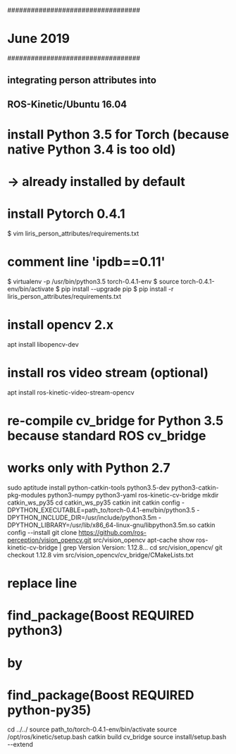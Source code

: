 ##################################
#        June 2019               #
##################################


## integrating person attributes into
## ROS-Kinetic/Ubuntu 16.04

# install Python 3.5 for Torch (because native Python 3.4 is too old)
# -> already installed by default

# install Pytorch 0.4.1
$ vim liris_person_attributes/requirements.txt
  # comment line 'ipdb==0.11'
$ virtualenv -p /usr/bin/python3.5 torch-0.4.1-env
$ source torch-0.4.1-env/bin/activate
$ pip install --upgrade pip
$ pip install -r liris_person_attributes/requirements.txt

# install opencv 2.x
apt install libopencv-dev

# install ros video stream (optional)
apt install ros-kinetic-video-stream-opencv

# re-compile cv_bridge for Python 3.5 because standard ROS cv_bridge
# works only with Python 2.7
sudo aptitude install python-catkin-tools python3.5-dev python3-catkin-pkg-modules python3-numpy python3-yaml ros-kinetic-cv-bridge
mkdir catkin_ws_py35
cd catkin_ws_py35
catkin init
catkin config -DPYTHON_EXECUTABLE=path_to/torch-0.4.1-env/bin/python3.5 -DPYTHON_INCLUDE_DIR=/usr/include/python3.5m -DPYTHON_LIBRARY=/usr/lib/x86_64-linux-gnu/libpython3.5m.so
catkin config --install
git clone https://github.com/ros-perception/vision_opencv.git src/vision_opencv
apt-cache show ros-kinetic-cv-bridge | grep Version
	Version: 1.12.8...
cd src/vision_opencv/
git checkout 1.12.8
vim src/vision_opencv/cv_bridge/CMakeLists.txt
  # replace line
  #   find_package(Boost REQUIRED python3)
  # by
  #   find_package(Boost REQUIRED python-py35)
cd ../../
source path_to/torch-0.4.1-env/bin/activate
source /opt/ros/kinetic/setup.bash
catkin build cv_bridge
source install/setup.bash --extend
